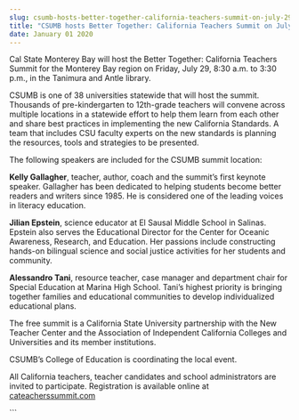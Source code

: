 ```yaml
---
slug: csumb-hosts-better-together-california-teachers-summit-on-july-29-
title: "CSUMB hosts Better Together: California Teachers Summit on July 29 "
date: January 01 2020
---
```


 
<p>
  Cal State Monterey Bay will host the Better Together: California Teachers
  Summit for the Monterey Bay region on Friday, July 29, 8:30 a.m. to 3:30 p.m.,
  in the Tanimura and Antle library.
</p>
<p>
  CSUMB is one of 38 universities statewide that will host the summit. Thousands
  of pre&#45;kindergarten to 12th&#45;grade teachers will convene across
  multiple locations in a statewide effort to help them learn from each other
  and share best practices in implementing the new California Standards. A team
  that includes CSU faculty experts on the new standards is planning the
  resources, tools and strategies to be presented.
</p>
<p>The following speakers are included for the CSUMB summit location:</p>
<p>
  <strong>Kelly Gallagher</strong>, teacher, author, coach and the summit’s
  first keynote speaker. Gallagher has been dedicated to helping students become
  better readers and writers since 1985. He is considered one of the leading
  voices in literacy education.
</p>
<p>
  <strong>Jilian Epstein</strong>, science educator at El Sausal Middle School
  in Salinas. Epstein also serves the Educational Director for the Center for
  Oceanic Awareness, Research, and Education. Her passions include constructing
  hands&#45;on bilingual science and social justice activities for her students
  and community.
</p>
<p>
  <strong>Alessandro Tani</strong>, resource teacher, case manager and
  department chair for Special Education at Marina High School. Tani’s highest
  priority is bringing together families and educational communities to develop
  individualized educational plans.
</p>
<p>
  The free summit is a California State University partnership with the New
  Teacher Center and the Association of Independent California Colleges and
  Universities and its member institutions.
</p>
<p>CSUMB’s College of Education is coordinating the local event.</p>
<p>
  All California teachers, teacher candidates and school administrators are
  invited to participate. Registration is available online at
  <a href="https://cateacherssummit.com/">cateacherssummit.com</a>
</p>
```
